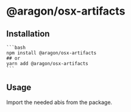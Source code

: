 # @aragon/osx-artifacts

## Installation

    ```bash
    npm install @aragon/osx-artifacts
    ## or
    yarn add @aragon/osx-artifacts
    ```

## Usage

Import the needed abis from the package.
